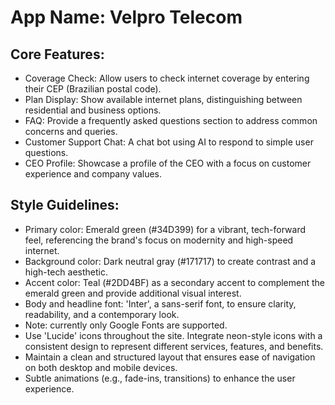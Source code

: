 # **App Name**: Velpro Telecom

## Core Features:

- Coverage Check: Allow users to check internet coverage by entering their CEP (Brazilian postal code).
- Plan Display: Show available internet plans, distinguishing between residential and business options.
- FAQ: Provide a frequently asked questions section to address common concerns and queries.
- Customer Support Chat: A chat bot using AI to respond to simple user questions.
- CEO Profile: Showcase a profile of the CEO with a focus on customer experience and company values.

## Style Guidelines:

- Primary color: Emerald green (#34D399) for a vibrant, tech-forward feel, referencing the brand's focus on modernity and high-speed internet. 
- Background color: Dark neutral gray (#171717) to create contrast and a high-tech aesthetic.
- Accent color: Teal (#2DD4BF) as a secondary accent to complement the emerald green and provide additional visual interest.
- Body and headline font: 'Inter', a sans-serif font, to ensure clarity, readability, and a contemporary look.
- Note: currently only Google Fonts are supported.
- Use 'Lucide' icons throughout the site. Integrate neon-style icons with a consistent design to represent different services, features, and benefits.
- Maintain a clean and structured layout that ensures ease of navigation on both desktop and mobile devices.
- Subtle animations (e.g., fade-ins, transitions) to enhance the user experience.